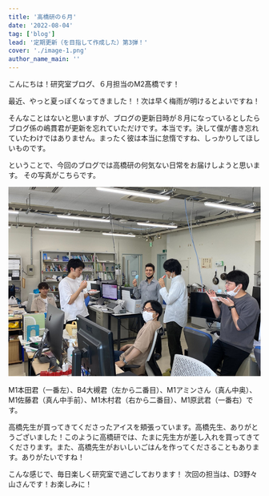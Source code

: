 ```yaml
---
title: '高橋研の６月'
date: '2022-08-04'
tag: ['blog']
lead: '定期更新（を目指して作成した）第3弾！'
cover: './image-1.png'
author_name_main: ''
---
```


こんにちは！研究室ブログ、６月担当のM2髙橋です！

最近、やっと夏っぽくなってきました！！次は早く梅雨が明けるとよいですね！

そんなことはないと思いますが、ブログの更新日時が８月になっているとしたらブログ係の嶋貫君が更新を忘れていただけです。本当です。決して僕が書き忘れていたわけではありません。まったく彼は本当に怠惰ですね、しっかりしてほしいものです。

ということで、今回のブログでは高橋研の何気ない日常をお届けしようと思います。
その写真がこちらです。

![ブログ画像](./image-1.png)

M1本田君（一番左）、B4大槻君（左から二番目）、M1アミンさん（真ん中奥）、M1佐藤君（真ん中手前）、M1木村君（右から二番目）、M1原武君（一番右）です。

高橋先生が買ってきてくださったアイスを頬張っています。高橋先生、ありがとうございました！このように高橋研では、たまに先生方が差し入れを買ってきてくださります。また、高橋先生がおいしいごはんを作ってくださることもあります。ありがたいですね！

こんな感じで、毎日楽しく研究室で過ごしております！
次回の担当は、D3野々山さんです！お楽しみに！
